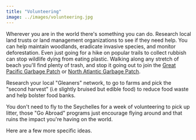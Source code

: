 ```yaml
---
title: "Volunteering"
image: ../images/volunteering.jpg
---
```


Wherever you are in the world there's something you can do. Research local land trusts or land management organizations to see if they need help. You can help maintain woodlands, eradicate invasive species, and monitor deforestation. Even just going for a hike on popular trails to collect rubbish can stop wildlife dying from eating plastic. Walking along any stretch of beach you'll find plenty of trash, and stop it going out to join the [Great Pacific Garbage Patch](https://www.nationalgeographic.org/encyclopedia/great-pacific-garbage-patch/) or [North Atlantic Garbage Patch](https://en.wikipedia.org/wiki/North_Atlantic_garbage_patch).

Research your local "Gleaners" network, to go to farms and pick the "second harvest" (i.e slightly bruised but edible food) to reduce food waste and help bolster food banks.

You don't need to fly to the Seychelles for a week of volunteering to pick up litter, those "Go Abroad" programs just encourage flying around and that ruins the impact you're having on the world.

Here are a few more specific ideas.
